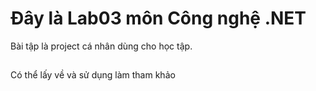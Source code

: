 Đây là Lab03 môn Công nghệ .NET
============================================
Bài tập là project cá nhân dùng cho học tập.
##
Có thể lấy về và sử dụng làm tham khảo
